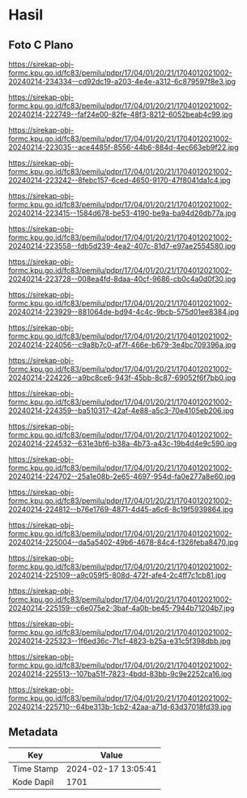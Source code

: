 # Hasil

## Foto C Plano

https://sirekap-obj-formc.kpu.go.id/fc83/pemilu/pdpr/17/04/01/20/21/1704012021002-20240214-234334--cd92dc19-a203-4e4e-a312-6c879597f8e3.jpg

https://sirekap-obj-formc.kpu.go.id/fc83/pemilu/pdpr/17/04/01/20/21/1704012021002-20240214-222749--faf24e00-82fe-48f3-8212-6052beab4c99.jpg

https://sirekap-obj-formc.kpu.go.id/fc83/pemilu/pdpr/17/04/01/20/21/1704012021002-20240214-223035--ace4485f-8556-44b6-884d-4ec663eb9f22.jpg

https://sirekap-obj-formc.kpu.go.id/fc83/pemilu/pdpr/17/04/01/20/21/1704012021002-20240214-223242--8febc157-6ced-4650-9170-47f8041da1c4.jpg

https://sirekap-obj-formc.kpu.go.id/fc83/pemilu/pdpr/17/04/01/20/21/1704012021002-20240214-223415--1584d678-be53-4190-be9a-ba94d26db77a.jpg

https://sirekap-obj-formc.kpu.go.id/fc83/pemilu/pdpr/17/04/01/20/21/1704012021002-20240214-223558--fdb5d239-4ea2-407c-81d7-e97ae2554580.jpg

https://sirekap-obj-formc.kpu.go.id/fc83/pemilu/pdpr/17/04/01/20/21/1704012021002-20240214-223728--008ea4fd-8daa-40cf-9686-cb0c4a0d0f30.jpg

https://sirekap-obj-formc.kpu.go.id/fc83/pemilu/pdpr/17/04/01/20/21/1704012021002-20240214-223929--881064de-bd94-4c4c-9bcb-575d01ee8384.jpg

https://sirekap-obj-formc.kpu.go.id/fc83/pemilu/pdpr/17/04/01/20/21/1704012021002-20240214-224056--c9a8b7c0-af7f-466e-b679-3e4bc709396a.jpg

https://sirekap-obj-formc.kpu.go.id/fc83/pemilu/pdpr/17/04/01/20/21/1704012021002-20240214-224226--a9bc8ce6-943f-45bb-8c87-69052f6f7bb0.jpg

https://sirekap-obj-formc.kpu.go.id/fc83/pemilu/pdpr/17/04/01/20/21/1704012021002-20240214-224359--ba510317-42af-4e88-a5c3-70e4105eb206.jpg

https://sirekap-obj-formc.kpu.go.id/fc83/pemilu/pdpr/17/04/01/20/21/1704012021002-20240214-224532--631e3bf6-b38a-4b73-a43c-19b4d4e9c590.jpg

https://sirekap-obj-formc.kpu.go.id/fc83/pemilu/pdpr/17/04/01/20/21/1704012021002-20240214-224702--25a1e08b-2e65-4697-954d-fa0e277a8e60.jpg

https://sirekap-obj-formc.kpu.go.id/fc83/pemilu/pdpr/17/04/01/20/21/1704012021002-20240214-224812--b76e1769-4871-4d45-a6c6-8c19f5939864.jpg

https://sirekap-obj-formc.kpu.go.id/fc83/pemilu/pdpr/17/04/01/20/21/1704012021002-20240214-225004--da5a5402-49b6-4678-84c4-f326feba8470.jpg

https://sirekap-obj-formc.kpu.go.id/fc83/pemilu/pdpr/17/04/01/20/21/1704012021002-20240214-225109--a9c059f5-808d-472f-afe4-2c4ff7c1cb81.jpg

https://sirekap-obj-formc.kpu.go.id/fc83/pemilu/pdpr/17/04/01/20/21/1704012021002-20240214-225159--c6e075e2-3baf-4a0b-be45-7944b71204b7.jpg

https://sirekap-obj-formc.kpu.go.id/fc83/pemilu/pdpr/17/04/01/20/21/1704012021002-20240214-225323--1f6ed36c-71cf-4823-b25a-e31c5f398dbb.jpg

https://sirekap-obj-formc.kpu.go.id/fc83/pemilu/pdpr/17/04/01/20/21/1704012021002-20240214-225513--107ba51f-7823-4bdd-83bb-9c9e2252ca16.jpg

https://sirekap-obj-formc.kpu.go.id/fc83/pemilu/pdpr/17/04/01/20/21/1704012021002-20240214-225710--64be313b-1cb2-42aa-a71d-63d37018fd39.jpg


## Metadata

| Key        | Value               |
| ---------- | ------------------- |
| Time Stamp | 2024-02-17 13:05:41 |
| Kode Dapil | 1701                |



